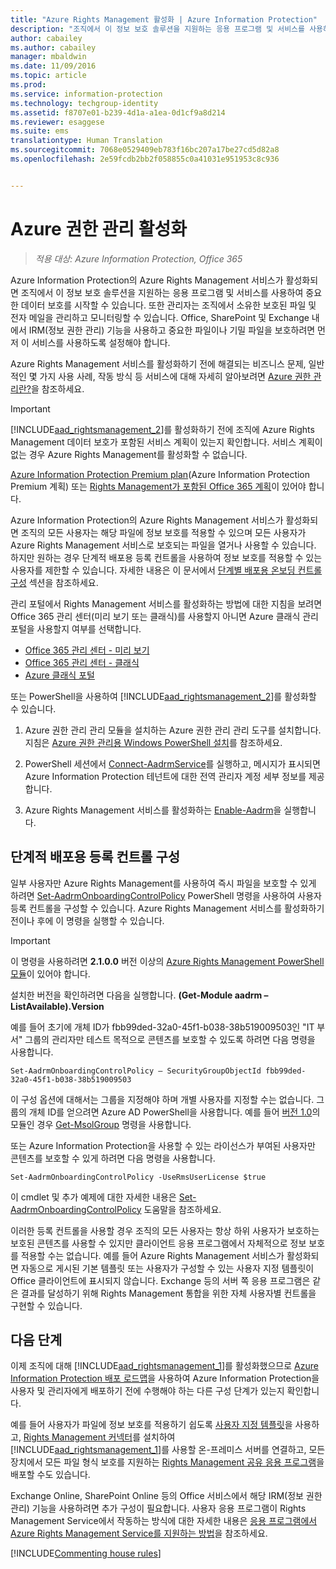 ```yaml
---
title: "Azure Rights Management 활성화 | Azure Information Protection"
description: "조직에서 이 정보 보호 솔루션을 지원하는 응용 프로그램 및 서비스를 사용하여 문서 및 전자 메일 보호를 시작할 수 있도록 하려면 Azure Rights Management 서비스를 활성화해야 합니다."
author: cabailey
ms.author: cabailey
manager: mbaldwin
ms.date: 11/09/2016
ms.topic: article
ms.prod: 
ms.service: information-protection
ms.technology: techgroup-identity
ms.assetid: f8707e01-b239-4d1a-a1ea-0d1cf9a8d214
ms.reviewer: esaggese
ms.suite: ems
translationtype: Human Translation
ms.sourcegitcommit: 7068e0529409eb783f16bc207a17be27cd5d82a8
ms.openlocfilehash: 2e59fcdb2bb2f058855c0a41031e951953c8c936


---
```


# <a name="activating-azure-rights-management"></a>Azure 권한 관리 활성화

>*적용 대상: Azure Information Protection, Office 365*

Azure Information Protection의 Azure Rights Management 서비스가 활성화되면 조직에서 이 정보 보호 솔루션을 지원하는 응용 프로그램 및 서비스를 사용하여 중요한 데이터 보호를 시작할 수 있습니다. 또한 관리자는 조직에서 소유한 보호된 파일 및 전자 메일을 관리하고 모니터링할 수 있습니다. Office, SharePoint 및 Exchange 내에서 IRM(정보 권한 관리) 기능을 사용하고 중요한 파일이나 기밀 파일을 보호하려면 먼저 이 서비스를 사용하도록 설정해야 합니다.

Azure Rights Management 서비스를 활성화하기 전에 해결되는 비즈니스 문제, 일반적인 몇 가지 사용 사례, 작동 방식 등 서비스에 대해 자세히 알아보려면 [Azure 권한 관리란?](../understand-explore/what-is-azure-rms.md)을 참조하세요.

> [!IMPORTANT]
> [!INCLUDE[aad_rightsmanagement_2](../includes/aad_rightsmanagement_2_md.md)]를 활성화하기 전에 조직에 Azure Rights Management 데이터 보호가 포함된 서비스 계획이 있는지 확인합니다. 서비스 계획이 없는 경우 Azure Rights Management를 활성화할 수 없습니다.
>
> [Azure Information Protection Premium plan](https://www.microsoft.com/en-us/cloud-platform/azure-information-protection-pricing)(Azure Information Protection Premium 계획) 또는 [Rights Management가 포함된 Office 365 계획](http://download.microsoft.com/download/E/C/F/ECF42E71-4EC0-48FF-AA00-577AC14D5B5C/Azure_Information_Protection_licensing_datasheet_EN-US.pdf)이 있어야 합니다.

Azure Information Protection의 Azure Rights Management 서비스가 활성화되면 조직의 모든 사용자는 해당 파일에 정보 보호를 적용할 수 있으며 모든 사용자가 Azure Rights Management 서비스로 보호되는 파일을 열거나 사용할 수 있습니다. 하지만 원하는 경우 단계적 배포용 등록 컨트롤을 사용하여 정보 보호를 적용할 수 있는 사용자를 제한할 수 있습니다. 자세한 내용은 이 문서에서 [단계별 배포용 온보딩 컨트롤 구성](#configuring-onboarding-controls-for-a-phased-deployment) 섹션을 참조하세요.

관리 포털에서 Rights Management 서비스를 활성화하는 방법에 대한 지침을 보려면 Office 365 관리 센터(미리 보기 또는 클래식)를 사용할지 아니면 Azure 클래식 관리 포털을 사용할지 여부를 선택합니다.


- [Office 365 관리 센터 - 미리 보기](activate-office365-preview.md)
- [Office 365 관리 센터 - 클래식](activate-office365-classic.md)
- [Azure 클래식 포털](activate-azure-classic.md)

또는 PowerShell을 사용하여 [!INCLUDE[aad_rightsmanagement_2](../includes/aad_rightsmanagement_2_md.md)]를 활성화할 수 있습니다.

1. Azure 권한 관리 관리 모듈을 설치하는 Azure 권한 관리 관리 도구를 설치합니다. 지침은 [Azure 권한 관리용 Windows PowerShell 설치](../deploy-use/install-powershell.md)를 참조하세요.

2. PowerShell 세션에서 [Connect-AadrmService](https://msdn.microsoft.com/library/windowsazure/dn629415.aspx)를 실행하고, 메시지가 표시되면 Azure Information Protection 테넌트에 대한 전역 관리자 계정 세부 정보를 제공합니다.

3. Azure Rights Management 서비스를 활성화하는 [Enable-Aadrm](http://msdn.microsoft.com/library/windowsazure/dn629412.aspx)을 실행합니다.

## <a name="configuring-onboarding-controls-for-a-phased-deployment"></a>단계적 배포용 등록 컨트롤 구성
일부 사용자만 Azure Rights Management를 사용하여 즉시 파일을 보호할 수 있게 하려면 [Set-AadrmOnboardingControlPolicy](http://msdn.microsoft.com/library/azure/dn857521.aspx) PowerShell 명령을 사용하여 사용자 등록 컨트롤을 구성할 수 있습니다. Azure Rights Management 서비스를 활성화하기 전이나 후에 이 명령을 실행할 수 있습니다.

> [!IMPORTANT]
> 이 명령을 사용하려면 **2.1.0.0** 버전 이상의 [Azure Rights Management PowerShell 모듈](http://go.microsoft.com/fwlink/?LinkId=257721)이 있어야 합니다.
>
> 설치한 버전을 확인하려면 다음을 실행합니다. **(Get-Module aadrm –ListAvailable).Version**

예를 들어 초기에 개체 ID가 fbb99ded-32a0-45f1-b038-38b519009503인 "IT 부서" 그룹의 관리자만 테스트 목적으로 콘텐츠를 보호할 수 있도록 하려면 다음 명령을 사용합니다.

```
Set-AadrmOnboardingControlPolicy – SecurityGroupObjectId fbb99ded-32a0-45f1-b038-38b519009503
```
이 구성 옵션에 대해서는 그룹을 지정해야 하며 개별 사용자를 지정할 수는 없습니다. 그룹의 개체 ID를 얻으려면 Azure AD PowerShell을 사용합니다. 예를 들어 [버전 1.0](https://msdn.microsoft.com/library/azure/jj151815\(v=azure.98\).aspx)의 모듈인 경우 [Get-MsolGroup](https://msdn.microsoft.com/library/azure/dn194130\(v=azure.98\).aspx) 명령을 사용합니다.

또는 Azure Information Protection을 사용할 수 있는 라이선스가 부여된 사용자만 콘텐츠를 보호할 수 있게 하려면 다음 명령을 사용합니다.

```
Set-AadrmOnboardingControlPolicy -UseRmsUserLicense $true
```

이 cmdlet 및 추가 예제에 대한 자세한 내용은 [Set-AadrmOnboardingControlPolicy](https://msdn.microsoft.com/library/dn857521.aspx) 도움말을 참조하세요.

이러한 등록 컨트롤을 사용할 경우 조직의 모든 사용자는 항상 하위 사용자가 보호하는 보호된 콘텐츠를 사용할 수 있지만 클라이언트 응용 프로그램에서 자체적으로 정보 보호를 적용할 수는 없습니다. 예를 들어 Azure Rights Management 서비스가 활성화되면 자동으로 게시된 기본 템플릿 또는 사용자가 구성할 수 있는 사용자 지정 템플릿이 Office 클라이언트에 표시되지 않습니다.  Exchange 등의 서버 쪽 응용 프로그램은 같은 결과를 달성하기 위해 Rights Management 통합을 위한 자체 사용자별 컨트롤을 구현할 수 있습니다.


## <a name="next-steps"></a>다음 단계
이제 조직에 대해 [!INCLUDE[aad_rightsmanagement_1](../includes/aad_rightsmanagement_1_md.md)]를 활성화했으므로 [Azure Information Protection 배포 로드맵](../plan-design/deployment-roadmap.md)을 사용하여 Azure Information Protection을 사용자 및 관리자에게 배포하기 전에 수행해야 하는 다른 구성 단계가 있는지 확인합니다. 

예를 들어 사용자가 파일에 정보 보호를 적용하기 쉽도록 [사용자 지정 템플릿](configure-custom-templates.md)을 사용하고, [Rights Management 커넥터](deploy-rms-connector.md)를 설치하여 [!INCLUDE[aad_rightsmanagement_1](../includes/aad_rightsmanagement_1_md.md)]를 사용할 온-프레미스 서버를 연결하고, 모든 장치에서 모든 파일 형식 보호를 지원하는 [Rights Management 공유 응용 프로그램](../rms-client/sharing-app-windows.md)을 배포할 수도 있습니다. 

Exchange Online, SharePoint Online 등의 Office 서비스에서 해당 IRM(정보 권한 관리) 기능을 사용하려면 추가 구성이 필요합니다. 사용자 응용 프로그램이 Rights Management Service에서 작동하는 방식에 대한 자세한 내용은 [응용 프로그램에서 Azure Rights Management Service를 지원하는 방법](../understand-explore/applications-support.md)을 참조하세요.


[!INCLUDE[Commenting house rules](../includes/houserules.md)]


<!--HONumber=Jan17_HO4-->


